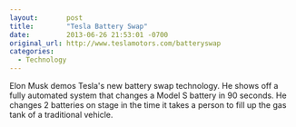 ```yaml
---
layout:       post
title:        "Tesla Battery Swap"
date:         2013-06-26 21:53:01 -0700
original_url: http://www.teslamotors.com/batteryswap
categories:
  - Technology
---
```


Elon Musk demos Tesla's new battery swap technology. He shows off a fully automated system that changes a Model S battery in 90 seconds. He changes 2 batteries on stage in the time it takes a person to fill up the gas tank of a traditional vehicle. 
